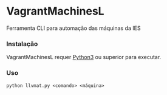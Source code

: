 # VagrantMachinesL
Ferramenta CLI para automação das máquinas da IES
### Instalação
VagrantMachinesL requer [Python3](https://www.python.org/) ou superior para executar.
### Uso
```
python llvmat.py <comando> <máquina>
```
